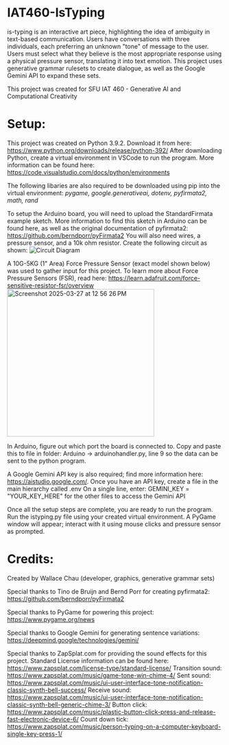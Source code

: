 # IAT460-IsTyping
is-typing is an interactive art piece, highlighting the idea of ambiguity in text-based communication. Users have conversations with three individuals, each preferring an unknown "tone" of message to the user. Users must select what they believe is the most appropriate response using a physical pressure sensor, translating it into text emotion. This project uses generative grammar rulesets to create dialogue, as well as the Google Gemini API to expand these sets.

This project was created for SFU IAT 460 - Generative AI and Computational Creativity

# Setup:
This project was created on Python 3.9.2. Download it from here: https://www.python.org/downloads/release/python-392/
After downloading Python, create a virtual environment in VSCode to run the program. More information can be found here: https://code.visualstudio.com/docs/python/environments

The following libaries are also required to be downloaded using pip into the virtual environment: _pygame, google.generativeai, dotenv, pyfirmata2, math, rand_

To setup the Arduino board, you will need to upload the StandardFirmata example sketch. More information to find this sketch in Arduino can be found here, as well as the original documentation of pyfirmata2: https://github.com/berndporr/pyFirmata2
You will also need wires, a pressure sensor, and a 10k ohm resistor. Create the following circuit as shown:
![Circuit Diagram](https://github.com/user-attachments/assets/dd0112fb-e486-4e43-990e-b35133373ac0)

A 10G-5KG (1" Area) Force Pressure Sensor (exact model shown below) was used to gather input for this project. To learn more about Force Pressure Sensors (FSR), read here: https://learn.adafruit.com/force-sensitive-resistor-fsr/overview 
<img width="343" alt="Screenshot 2025-03-27 at 12 56 26 PM" src="https://github.com/user-attachments/assets/d33d41bd-5aa3-469f-9634-bd80653ae418" />

In Arduino, figure out which port the board is connected to. Copy and paste this to file in folder: Arduino -> arduinohandler.py, line 9 so the data can be sent to the python program.

A Google Gemini API key is also required; find more information here: https://aistudio.google.com/.
Once you have an API key, create a file in the main hierarchy called .env
On a single line, enter: GEMINI_KEY = "YOUR_KEY_HERE" for the other files to access the Gemini API

Once all the setup steps are complete, you are ready to run the program. Run the istyping.py file using your created virtual environment. A PyGame window will appear; interact with it using mouse clicks and pressure sensor as prompted.

# Credits:
Created by Wallace Chau (developer, graphics, generative grammar sets)

Special thanks to Tino de Bruijn and Bernd Porr for creating pyfirmata2: https://github.com/berndporr/pyFirmata2

Special thanks to PyGame for powering this project: https://www.pygame.org/news

Special thanks to Google Gemini for generating sentence variations: https://deepmind.google/technologies/gemini/

Special thanks to ZapSplat.com for providing the sound effects for this project. Standard License information can be found here: https://www.zapsplat.com/license-type/standard-license/
  Transition sound: https://www.zapsplat.com/music/game-tone-win-chime-4/
  Sent sound: https://www.zapsplat.com/music/ui-user-interface-tone-notification-classic-synth-bell-success/
  Receive sound: https://www.zapsplat.com/music/ui-user-interface-tone-notification-classic-synth-bell-generic-chime-3/
  Button click: https://www.zapsplat.com/music/plastic-button-click-press-and-release-fast-electronic-device-6/
  Count down tick: https://www.zapsplat.com/music/person-typing-on-a-computer-keyboard-single-key-press-1/

